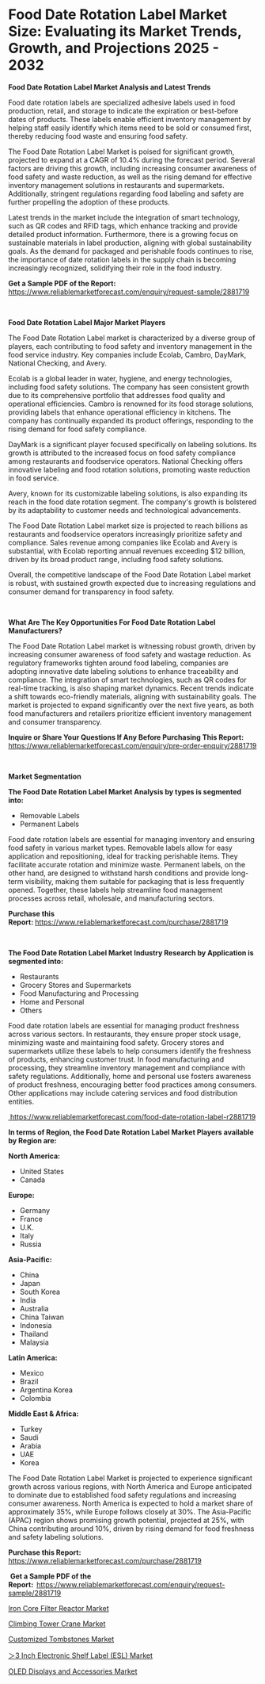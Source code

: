 <p><h1>Food Date Rotation Label Market Size: Evaluating its Market Trends, Growth, and Projections 2025 - 2032</h1></p><p><strong>Food Date Rotation Label Market Analysis and Latest Trends</strong></p>
<p><p>Food date rotation labels are specialized adhesive labels used in food production, retail, and storage to indicate the expiration or best-before dates of products. These labels enable efficient inventory management by helping staff easily identify which items need to be sold or consumed first, thereby reducing food waste and ensuring food safety.</p><p>The Food Date Rotation Label Market is poised for significant growth, projected to expand at a CAGR of 10.4% during the forecast period. Several factors are driving this growth, including increasing consumer awareness of food safety and waste reduction, as well as the rising demand for effective inventory management solutions in restaurants and supermarkets. Additionally, stringent regulations regarding food labeling and safety are further propelling the adoption of these products.</p><p>Latest trends in the market include the integration of smart technology, such as QR codes and RFID tags, which enhance tracking and provide detailed product information. Furthermore, there is a growing focus on sustainable materials in label production, aligning with global sustainability goals. As the demand for packaged and perishable foods continues to rise, the importance of date rotation labels in the supply chain is becoming increasingly recognized, solidifying their role in the food industry.</p></p>
<p><strong>Get a Sample PDF of the Report:&nbsp;</strong> <a href="https://www.reliablemarketforecast.com/enquiry/request-sample/2881719?utm_campaign=1169&utm_medium=2&utm_source=Github&utm_content=ia&utm_term=12032025&utm_id=food-date-rotation-label">https://www.reliablemarketforecast.com/enquiry/request-sample/2881719</a></p>
<p>&nbsp;</p>
<p><strong>Food Date Rotation Label Major Market Players</strong></p>
<p><p>The Food Date Rotation Label market is characterized by a diverse group of players, each contributing to food safety and inventory management in the food service industry. Key companies include Ecolab, Cambro, DayMark, National Checking, and Avery.</p><p>Ecolab is a global leader in water, hygiene, and energy technologies, including food safety solutions. The company has seen consistent growth due to its comprehensive portfolio that addresses food quality and operational efficiencies. Cambro is renowned for its food storage solutions, providing labels that enhance operational efficiency in kitchens. The company has continually expanded its product offerings, responding to the rising demand for food safety compliance.</p><p>DayMark is a significant player focused specifically on labeling solutions. Its growth is attributed to the increased focus on food safety compliance among restaurants and foodservice operators. National Checking offers innovative labeling and food rotation solutions, promoting waste reduction in food service. </p><p>Avery, known for its customizable labeling solutions, is also expanding its reach in the food date rotation segment. The company's growth is bolstered by its adaptability to customer needs and technological advancements.</p><p>The Food Date Rotation Label market size is projected to reach billions as restaurants and foodservice operators increasingly prioritize safety and compliance. Sales revenue among companies like Ecolab and Avery is substantial, with Ecolab reporting annual revenues exceeding $12 billion, driven by its broad product range, including food safety solutions. </p><p>Overall, the competitive landscape of the Food Date Rotation Label market is robust, with sustained growth expected due to increasing regulations and consumer demand for transparency in food safety.</p></p>
<p>&nbsp;</p>
<p><strong>What Are The Key Opportunities For Food Date Rotation Label Manufacturers?</strong></p>
<p><p>The Food Date Rotation Label market is witnessing robust growth, driven by increasing consumer awareness of food safety and wastage reduction. As regulatory frameworks tighten around food labeling, companies are adopting innovative date labeling solutions to enhance traceability and compliance. The integration of smart technologies, such as QR codes for real-time tracking, is also shaping market dynamics. Recent trends indicate a shift towards eco-friendly materials, aligning with sustainability goals. The market is projected to expand significantly over the next five years, as both food manufacturers and retailers prioritize efficient inventory management and consumer transparency.</p></p>
<p><strong>Inquire or Share Your Questions If Any Before Purchasing This Report:</strong> <a href="https://www.reliablemarketforecast.com/enquiry/pre-order-enquiry/2881719?utm_campaign=1169&utm_medium=2&utm_source=Github&utm_content=ia&utm_term=12032025&utm_id=food-date-rotation-label">https://www.reliablemarketforecast.com/enquiry/pre-order-enquiry/2881719</a></p>
<p>&nbsp;</p>
<p><strong>Market Segmentation</strong></p>
<p><strong>The Food Date Rotation Label Market Analysis by types is segmented into:</strong></p>
<p><ul><li>Removable Labels</li><li>Permanent Labels</li></ul></p>
<p><p>Food date rotation labels are essential for managing inventory and ensuring food safety in various market types. Removable labels allow for easy application and repositioning, ideal for tracking perishable items. They facilitate accurate rotation and minimize waste. Permanent labels, on the other hand, are designed to withstand harsh conditions and provide long-term visibility, making them suitable for packaging that is less frequently opened. Together, these labels help streamline food management processes across retail, wholesale, and manufacturing sectors.</p></p>
<p><strong>Purchase this Report:&nbsp;</strong><a href="https://www.reliablemarketforecast.com/purchase/2881719?utm_campaign=1169&utm_medium=2&utm_source=Github&utm_content=ia&utm_term=12032025&utm_id=food-date-rotation-label">https://www.reliablemarketforecast.com/purchase/2881719</a></p>
<p>&nbsp;</p>
<p><strong>The Food Date Rotation Label Market Industry Research by Application is segmented into:</strong></p>
<p><ul><li>Restaurants</li><li>Grocery Stores and Supermarkets</li><li>Food Manufacturing and Processing</li><li>Home and Personal</li><li>Others</li></ul></p>
<p><p>Food date rotation labels are essential for managing product freshness across various sectors. In restaurants, they ensure proper stock usage, minimizing waste and maintaining food safety. Grocery stores and supermarkets utilize these labels to help consumers identify the freshness of products, enhancing customer trust. In food manufacturing and processing, they streamline inventory management and compliance with safety regulations. Additionally, home and personal use fosters awareness of product freshness, encouraging better food practices among consumers. Other applications may include catering services and food distribution entities.</p></p>
<p><a href="https://www.reliablemarketforecast.com/food-date-rotation-label-r2881719?utm_campaign=1169&utm_medium=2&utm_source=Github&utm_content=ia&utm_term=12032025&utm_id=food-date-rotation-label">&nbsp;https://www.reliablemarketforecast.com/food-date-rotation-label-r2881719</a></p>
<p><strong>In terms of Region, the Food Date Rotation Label Market Players available by Region are:</strong></p>
<p>
    <p> <strong> North America: </strong>
        <ul>
            <li>United States</li>
            <li>Canada</li>
        </ul>
        </p> 
    <p> <strong> Europe: </strong>
        <ul>
            <li>Germany</li>
            <li>France</li>
            <li>U.K.</li>
            <li>Italy</li>
            <li>Russia</li>
        </ul>
        </p> 
    <p> <strong> Asia-Pacific: </strong>
        <ul>
            <li>China</li>
            <li>Japan</li>
            <li>South Korea</li>
            <li>India</li>
            <li>Australia</li>
            <li>China Taiwan</li>
            <li>Indonesia</li>
            <li>Thailand</li>
            <li>Malaysia</li>
        </ul>
        </p> 
    <p> <strong> Latin America: </strong>
        <ul>
            <li>Mexico</li>
            <li>Brazil</li>
            <li>Argentina Korea</li>
            <li>Colombia</li>
        </ul>
        </p> 
    <p> <strong> Middle East & Africa: </strong>
        <ul>
            <li>Turkey</li>
            <li>Saudi</li>
            <li>Arabia</li>
            <li>UAE</li>
            <li>Korea</li>
        </ul>
    </p>
    </p>
<p><p>The Food Date Rotation Label Market is projected to experience significant growth across various regions, with North America and Europe anticipated to dominate due to established food safety regulations and increasing consumer awareness. North America is expected to hold a market share of approximately 35%, while Europe follows closely at 30%. The Asia-Pacific (APAC) region shows promising growth potential, projected at 25%, with China contributing around 10%, driven by rising demand for food freshness and safety labeling solutions.</p></p>
<p><strong>Purchase this Report: </strong><a href="https://www.reliablemarketforecast.com/purchase/2881719?utm_campaign=1169&utm_medium=2&utm_source=Github&utm_content=ia&utm_term=12032025&utm_id=food-date-rotation-label">https://www.reliablemarketforecast.com/purchase/2881719</a></p>
<p>&nbsp;<strong>Get a Sample PDF of the Report:&nbsp;&nbsp;</strong><a href="https://www.reliablemarketforecast.com/enquiry/request-sample/2881719?utm_campaign=1169&utm_medium=2&utm_source=Github&utm_content=ia&utm_term=12032025&utm_id=food-date-rotation-label">https://www.reliablemarketforecast.com/enquiry/request-sample/2881719</a></p>
<p><strong></strong></p>
<p><p><a href="https://github.com/steegeneat/Market-Research-Report-List-1/blob/main/iron-core-filter-reactor-market.md?utm_campaign=1169&utm_medium=2&utm_source=Github&utm_content=ia&utm_term=12032025&utm_id=food-date-rotation-label">Iron Core Filter Reactor Market</a></p><p><a href="https://github.com/clemmheisefy/Market-Research-Report-List-1/blob/main/climbing-tower-crane-market.md?utm_campaign=1169&utm_medium=2&utm_source=Github&utm_content=ia&utm_term=12032025&utm_id=food-date-rotation-label">Climbing Tower Crane Market</a></p><p><a href="https://github.com/puttslukis59/Market-Research-Report-List-1/blob/main/customized-tombstones-market.md?utm_campaign=1169&utm_medium=2&utm_source=Github&utm_content=ia&utm_term=12032025&utm_id=food-date-rotation-label">Customized Tombstones Market</a></p><p><a href="https://github.com/lontohhikma/Market-Research-Report-List-1/blob/main/3-inch-electronic-shelf-label-esl-market.md?utm_campaign=1169&utm_medium=2&utm_source=Github&utm_content=ia&utm_term=12032025&utm_id=food-date-rotation-label">＞3 Inch Electronic Shelf Label (ESL) Market</a></p><p><a href="https://github.com/laverkyllozc/Market-Research-Report-List-1/blob/main/oled-displays-and-accessories-market.md?utm_campaign=1169&utm_medium=2&utm_source=Github&utm_content=ia&utm_term=12032025&utm_id=food-date-rotation-label">OLED Displays and Accessories Market</a></p></p>